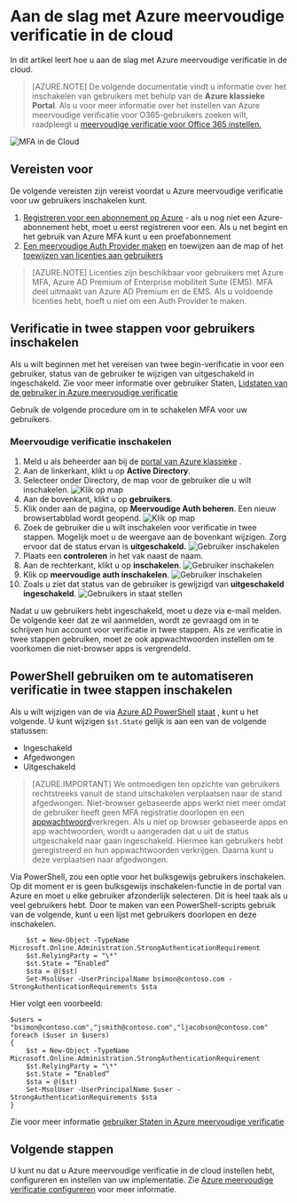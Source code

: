 <properties
    pageTitle="Krijg Azure MFA gestart in de cloud | Microsoft Azure"
    description="Dit is de pagina in een Microsoft Azure meervoudige verificatie die wordt beschreven hoe u aan de slag met Azure MFA in de cloud."
    services="multi-factor-authentication"
    documentationCenter=""
    authors="kgremban"
    manager="femila"
    editor="yossib"/>

<tags
    ms.service="multi-factor-authentication"
    ms.workload="identity"
    ms.tgt_pltfrm="na"
    ms.devlang="na"
    ms.topic="get-started-article"
    ms.date="10/17/2016"
    ms.author="kgremban"/>

# <a name="getting-started-with-azure-multi-factor-authentication-in-the-cloud"></a>Aan de slag met Azure meervoudige verificatie in de cloud
In dit artikel leert hoe u aan de slag met Azure meervoudige verificatie in de cloud.

> [AZURE.NOTE]  De volgende documentatie vindt u informatie over het inschakelen van gebruikers met behulp van de **Azure klassieke Portal**. Als u voor meer informatie over het instellen van Azure meervoudige verificatie voor O365-gebruikers zoeken wilt, raadpleegt u [meervoudige verificatie voor Office 365 instellen.](https://support.office.com/article/Set-up-multi-factor-authentication-for-Office-365-users-8f0454b2-f51a-4d9c-bcde-2c48e41621c6?ui=en-US&rs=en-US&ad=US)

![MFA in de Cloud](./media/multi-factor-authentication-get-started-cloud/mfa_in_cloud.png)

## <a name="prerequisites"></a>Vereisten voor
De volgende vereisten zijn vereist voordat u Azure meervoudige verificatie voor uw gebruikers inschakelen kunt.


1. [Registreren voor een abonnement op Azure](https://azure.microsoft.com/pricing/free-trial/) - als u nog niet een Azure-abonnement hebt, moet u eerst registreren voor een. Als u net begint en het gebruik van Azure MFA kunt u een proefabonnement
2. [Een meervoudige Auth Provider maken](multi-factor-authentication-get-started-auth-provider.md) en toewijzen aan de map of het [toewijzen van licenties aan gebruikers](multi-factor-authentication-get-started-assign-licenses.md)

> [AZURE.NOTE]  Licenties zijn beschikbaar voor gebruikers met Azure MFA, Azure AD Premium of Enterprise mobiliteit Suite (EMS).  MFA deel uitmaakt van Azure AD Premium en de EMS. Als u voldoende licenties hebt, hoeft u niet om een Auth Provider te maken.


## <a name="turn-on-two-step-verification-for-users"></a>Verificatie in twee stappen voor gebruikers inschakelen
Als u wilt beginnen met het vereisen van twee begin-verificatie in voor een gebruiker, status van de gebruiker te wijzigen van uitgeschakeld in ingeschakeld.  Zie voor meer informatie over gebruiker Staten, [Lidstaten van de gebruiker in Azure meervoudige verificatie](multi-factor-authentication-get-started-user-states.md)

Gebruik de volgende procedure om in te schakelen MFA voor uw gebruikers.

### <a name="to-turn-on-multi-factor-authentication"></a>Meervoudige verificatie inschakelen

1.  Meld u als beheerder aan bij de [portal van Azure klassieke](https://manage.windowsazure.com) .
2.  Aan de linkerkant, klikt u op **Active Directory**.
3.  Selecteer onder Directory, de map voor de gebruiker die u wilt inschakelen.
![Klik op map](./media/multi-factor-authentication-get-started-cloud/directory1.png)
4.  Aan de bovenkant, klikt u op **gebruikers**.
5.  Klik onder aan de pagina, op **Meervoudige Auth beheren**. Een nieuw browsertabblad wordt geopend.
![Klik op map](./media/multi-factor-authentication-get-started-cloud/manage1.png)
6.  Zoek de gebruiker die u wilt inschakelen voor verificatie in twee stappen. Mogelijk moet u de weergave aan de bovenkant wijzigen. Zorg ervoor dat de status ervan is **uitgeschakeld.** 
 ![Gebruiker inschakelen](./media/multi-factor-authentication-get-started-cloud/enable1.png)
7.  Plaats een **controleren** in het vak naast de naam.
7.  Aan de rechterkant, klikt u op **inschakelen**.
![Gebruiker inschakelen](./media/multi-factor-authentication-get-started-cloud/user1.png)
8.  Klik op **meervoudige auth inschakelen**.
![Gebruiker inschakelen](./media/multi-factor-authentication-get-started-cloud/enable2.png)
9.  Zoals u ziet dat status van de gebruiker is gewijzigd van **uitgeschakeld** **ingeschakeld**.
![Gebruikers in staat stellen](./media/multi-factor-authentication-get-started-cloud/user.png)

Nadat u uw gebruikers hebt ingeschakeld, moet u deze via e-mail melden. De volgende keer dat ze wil aanmelden, wordt ze gevraagd om in te schrijven hun account voor verificatie in twee stappen. Als ze verificatie in twee stappen gebruiken, moet ze ook appwachtwoorden instellen om te voorkomen die niet-browser apps is vergrendeld.


## <a name="use-powershell-to-automate-turning-on-two-step-verification"></a>PowerShell gebruiken om te automatiseren verificatie in twee stappen inschakelen

Als u wilt wijzigen van de via [Azure AD PowerShell](../powershell-install-configure.md) [staat](multi-factor-authentication-whats-next.md) , kunt u het volgende.  U kunt wijzigen `$st.State` gelijk is aan een van de volgende statussen:

- Ingeschakeld
- Afgedwongen
- Uitgeschakeld  

> [AZURE.IMPORTANT]  We ontmoedigen ten opzichte van gebruikers rechtstreeks vanuit de stand uitschakelen verplaatsen naar de stand afgedwongen. Niet-browser gebaseerde apps werkt niet meer omdat de gebruiker heeft geen MFA registratie doorlopen en een [appwachtwoord](multi-factor-authentication-whats-next.md#app-passwords)verkregen. Als u niet op browser gebaseerde apps en app wachtwoorden, wordt u aangeraden dat u uit de status uitgeschakeld naar gaan ingeschakeld. Hiermee kan gebruikers hebt geregistreerd en hun appwachtwoorden verkrijgen. Daarna kunt u deze verplaatsen naar afgedwongen.

Via PowerShell, zou een optie voor het bulksgewijs gebruikers inschakelen. Op dit moment er is geen bulksgewijs inschakelen-functie in de portal van Azure en moet u elke gebruiker afzonderlijk selecteren. Dit is heel taak als u veel gebruikers hebt. Door te maken van een PowerShell-scripts gebruik van de volgende, kunt u een lijst met gebruikers doorlopen en deze inschakelen.

        $st = New-Object -TypeName Microsoft.Online.Administration.StrongAuthenticationRequirement
        $st.RelyingParty = "\*"
        $st.State = “Enabled”
        $sta = @($st)
        Set-MsolUser -UserPrincipalName bsimon@contoso.com -StrongAuthenticationRequirements $sta

Hier volgt een voorbeeld:

    $users = "bsimon@contoso.com","jsmith@contoso.com","ljacobson@contoso.com"
    foreach ($user in $users)
    {
        $st = New-Object -TypeName Microsoft.Online.Administration.StrongAuthenticationRequirement
        $st.RelyingParty = "\*"
        $st.State = “Enabled”
        $sta = @($st)
        Set-MsolUser -UserPrincipalName $user -StrongAuthenticationRequirements $sta
    }


Zie voor meer informatie [gebruiker Staten in Azure meervoudige verificatie](multi-factor-authentication-get-started-user-states.md)

## <a name="next-steps"></a>Volgende stappen
U kunt nu dat u Azure meervoudige verificatie in de cloud instellen hebt, configureren en instellen van uw implementatie. Zie [Azure meervoudige verificatie configureren](multi-factor-authentication-whats-next.md) voor meer informatie.
